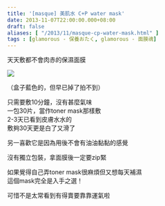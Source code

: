```yaml
---
title: '[masque] 美肌水 C+P water mask'
date: 2013-11-07T22:00:00.000+08:00
draft: false
aliases: [ "/2013/11/masque-cp-water-mask.html" ]
tags : [glamorous - 保養おたく, glamorous - 面膜魂]
---
```


天天敷都不會肉赤的保濕面膜  

![](/images/cpwatermask.jpg)

（盒子藍色的，但早已掉了拍不到）

  
只需要敷10分鐘，沒有甚麼氣味  
一包30片，當作toner mask那樣敷  
2-3天已看到皮膚水水的  
敷夠30天更是白了又滑了  
  
另一喜歡它是因為用後不會有油油黏黏的感覺  
  
沒有獨立包裝，拿面膜後一定要zip緊  
  
如果覺得自己弄toner mask很麻煩但又想每天補濕  
這個mask完全是入手之選！  
  
  
可惜不是太常看到有得賣要靠靠運氣啦
